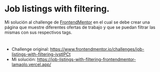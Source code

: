 # Job listings with filtering.
Mi solución al challenge de [FrontendMentor](https://www.frontendmentor.io/challenges/job-listings-with-filtering-ivstIPCt) en el cual se debe crear una página que muestre diferentes ofertas de trabajo y que se puedan filtrar las mismas con sus respectivos tags.
#
- Challenge original: https://www.frontendmentor.io/challenges/job-listings-with-filtering-ivstIPCt
- Mi solución: https://job-listings-with-filtering-frontendmentor-lamaolo.vercel.app/
